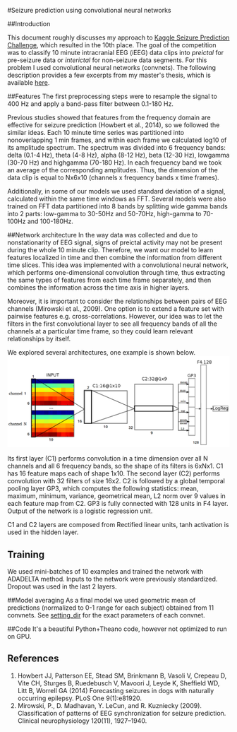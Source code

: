 #Seizure prediction using convolutional neural networks

##Introduction

This document roughly discusses my approach to [Kaggle Seizure Prediction Challenge](http://www.kaggle.com/c/seizure-prediction), which resulted in the 10th place. The goal of the competition was to classify 10 minute intracranial EEG (iEEG) data clips into *preictal* for pre-seizure data or *interictal* for non-seizure data segments. For this problem I used convolutional neural networks (convnets). The following description provides a few excerpts from my master's thesis, which is available [here](https://github.com/IraKorshunova/kaggle-seizure-prediction/blob/master/thesis.pdf).

##Features
The first preprocessing steps were to resample the signal to 400 Hz and apply a band-pass filter between 0.1-180 Hz.

Previous studies showed that features from the frequency domain are effective for seizure prediction (Howbert et al., 2014), so we followed the similar ideas. Each 10 minute time series was partitioned into nonoverlapping 1 min frames, and within each frame we calculated log10 of its amplitude spectrum. The spectrum was divided into 6 frequency bands: delta (0.1-4 Hz), theta (4-8 Hz), alpha (8-12 Hz), beta (12-30 Hz), low­gamma (30-70 Hz) and high­gamma (70-180 Hz). In each frequency band we took an average of the corresponding amplitudes. Thus, the dimension of the data clip is equal to Nx6x10 (channels x  frequency bands x time frames). 

Additionally, in some of our models we used standard deviation of a signal, calculated within the same time windows as FFT. Several models were also trained on FFT data partitioned into 8 bands by splitting wide gamma bands into 2 parts: low-gamma to 30-50Hz and 50-70Hz, high-gamma to 70-100Hz and 100-180Hz. 

##Network architecture
In the way data was collected and due to nonstationarity of EEG signal, signs of preictal activity may not be present during the whole 10 minute clip. Therefore, we want our model to learn features localized in time and then combine the information from different time slices. This idea was implemented with a convolutional neural network, which performs one-dimensional convolution through time, thus extracting the same types of features from each time frame separately, and then combines the information across the time axis in higher layers. 

Moreover, it is important to consider the relationships between pairs of EEG channels (Mirowski et al., 2009). One option is to extend a feature set with pairwise features e.g. cross-correlations. However, our idea was to let the filters in the first convolutional layer to see all frequency bands of all the channels at a particular time frame, so they could learn relevant relationships by itself.

We explored several architectures, one example is shown below.
![Figure 1](/images/model2_annot.png)

Its first layer (C1) performs convolution in a time dimension over all N channels and all 6 frequency bands, so the shape of its filters is 6xNx1. C1 has 16 feature maps each of shape 1x10. The second layer (C2) performs convolution with 32 filters of size 16x2. C2 is followed by a global temporal pooling layer GP3, which computes the following statistics: mean, maximum, minimum, variance, geometrical mean, L2 norm over 9 values in each feature map from C2. GP3 is fully connected with 128 units in F4 layer. Output of the network is a logistic regression unit. 

C1 and C2 layers are composed from Rectified linear units, tanh activation is used in the hidden layer.

## Training
We used  mini-batches of 10 examples and trained the network with ADADELTA method. Inputs to the network were previously standardized. Dropout was used in the last 2 layers.

##Model averaging
As a final model we used geometric mean of predictions (normalized to 0-1 range for each subject) obtained from 11 convnets. See 
[setting_dir](https://github.com/IraKorshunova/kaggle-seizure-prediction/tree/master/settings_dir) for the exact parameters of each convnet.


##Code
It's a beautiful Python+Theano code, however not optimized to run on GPU.

## References
1. Howbert JJ, Patterson EE, Stead SM, Brinkmann B, Vasoli V, Crepeau D, Vite CH, Sturges B, Ruedebusch V, Mavoori J, Leyde K, Sheffield WD, Litt B, Worrell GA (2014) Forecasting seizures in dogs with naturally occurring epilepsy. PLoS One 9(1):e81920.
2. Mirowski, P., D. Madhavan, Y. LeCun, and R. Kuzniecky (2009). Classification of patterns of EEG synchronization for seizure prediction. Clinical neurophysiology 120(11), 1927–1940.
